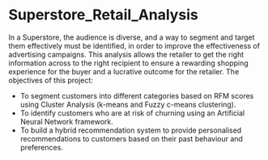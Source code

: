 # Superstore_Retail_Analysis
In a Superstore, the audience is diverse, and a way to segment and target them effectively must be identified, in order to improve the effectiveness of advertising campaigns.
This analysis allows the retailer to get the right information across to the right recipient to ensure a rewarding shopping experience for the buyer and a lucrative outcome for the retailer.
The objectives of this project:
- To segment customers into different categories based on RFM scores using Cluster Analysis (k-means and Fuzzy c-means clustering).
- To identify customers who are at risk of churning using an Artificial Neural Network framework.
- To build a hybrid recommendation system to provide personalised recommendations to customers based on their past behaviour and preferences.

